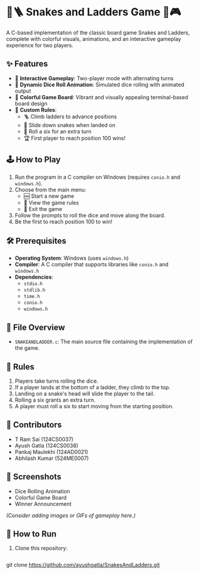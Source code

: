 # 🐍🪜 Snakes and Ladders Game 🎲🎮

A C-based implementation of the classic board game Snakes and Ladders, complete with colorful visuals, animations, and an interactive gameplay experience for two players.

## ✨ Features

- 👥 **Interactive Gameplay**: Two-player mode with alternating turns
- 🎲 **Dynamic Dice Roll Animation**: Simulated dice rolling with animated output
- 🌈 **Colorful Game Board**: Vibrant and visually appealing terminal-based board design
- 📜 **Custom Rules**:
  - 🪜 Climb ladders to advance positions
  - 🐍 Slide down snakes when landed on
  - 🎯 Roll a six for an extra turn
  - 🏆 First player to reach position 100 wins!

## 🕹️ How to Play

1. Run the program in a C compiler on Windows (requires `conio.h` and `windows.h`).
2. Choose from the main menu:
   - 🆕 Start a new game
   - 📖 View the game rules
   - 🚪 Exit the game
3. Follow the prompts to roll the dice and move along the board.
4. Be the first to reach position 100 to win!

## 🛠️ Prerequisites

- **Operating System**: Windows (uses `windows.h`)
- **Compiler**: A C compiler that supports libraries like `conio.h` and `windows.h`
- **Dependencies**:
  - `stdio.h`
  - `stdlib.h`
  - `time.h`
  - `conio.h`
  - `windows.h`

## 📁 File Overview

- `SNAKEANDLADDER.c`: The main source file containing the implementation of the game.

## 📜 Rules

1. Players take turns rolling the dice.
2. If a player lands at the bottom of a ladder, they climb to the top.
3. Landing on a snake's head will slide the player to the tail.
4. Rolling a six grants an extra turn.
5. A player must roll a six to start moving from the starting position.

## 👥 Contributors

- T Ram Sai (124CS0037)
- Ayush Gatla (124CS0038)
- Pankaj Maulekhi (124AD0021)
- Abhilash Kumar (524ME0007)

## 📸 Screenshots

- Dice Rolling Animation
- Colorful Game Board
- Winner Announcement

_(Consider adding images or GIFs of gameplay here.)_

## 🚀 How to Run

1. Clone this repository:
   ```bash
  git clone https://github.com/ayushgatla/SnakesAndLadders.git
   ```

